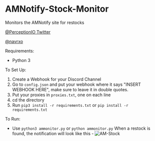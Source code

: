 # AMNotify-Stock-Monitor
Monitors the AMNotify site for restocks

[@PerceptionIO Twitter](https://twitter.com/PerceptionIO)
     
[@navrxo](https://twitter.com/navrxo)

Requirements:
- Python 3

To Set Up:
1. Create a Webhook for your Discord Channel
2. Go to `config.json` and put your webhook where it says "INSERT WEBHOOK HERE", make sure to leave it in double quotes.
3. Put your proxies in `proxies.txt`, one on each line
2. cd the directory
3. Run `pip3 install -r requirements.txt` or `pip install -r requirements.txt`

To Run:
- Use `python3 ammonitor.py` or `python ammonitor.py`
When a restock is found, the notification will look like this - 
![AM-Stock](https://cdn.discordapp.com/attachments/530617706504912916/536652347493974026/unknown.png)
